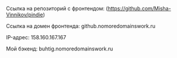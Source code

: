 Ссылка на репозиторий с фронтендом: (https://github.com/Misha-Vinnikov/pindie)

Ссылка на домен фронтенда: github.nomoredomainswork.ru

IP-адрес: 158.160.167.167




Мой бэкенд: buhtig.nomoredomainswork.ru